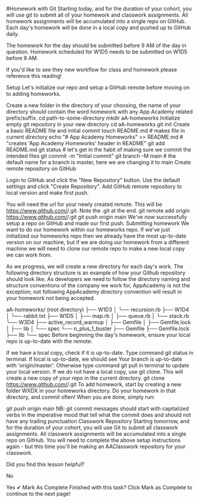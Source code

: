#Homework with Git
Starting today, and for the duration of your cohort, you will use git to submit all of your homework and classwork assignments. All homework assignments will be accumulated into a single repo on GitHub. Each day's homework will be done in a local copy and pushed up to GitHub daily.

The homework for the day should be submitted before 9 AM of the day in question. Homework scheduled for W1D5 needs to be submitted on W1D5 before 9 AM.

If you'd like to see they new workflow for class and homework please reference this reading!

Setup
Let's initialize our repo and setup a GitHub remote before moving on to adding homeworks.

Create a new folder in the directory of your choosing, the name of your directory should contain the word homework with any App Academy related prefix/suffix.
cd path-to-some-directory
mkdir aA-homeworks
Initialize empty git repository in your new directory
cd aA-homeworks
git init
Create a basic README file and initial commit
touch README.md # makes file in current directory
echo "# App Academy Homeworks" >> README.md # "creates 'App Academy Homeworks' header in README"
git add README.md
git status # let's get in the habit of making sure we commit the intended files
git commit -m "Initial commit"
git branch -M main # the default name for a branch is master, here we are changing it to main
Create remote repository on GitHub

Login to GitHub and click the "New Repository" button.
Use the default settings and click "Create Repository".
Add GitHub remote repository to local version and make first push.

You will need the url for your newly created remote. This will be https://www.github.com/<username>/<repo-name>.git. Note the .git at the end.
git remote add origin https://www.github.com/<username>/<repo-name>.git
git push origin main
We've now successfully setup a repo on GitHub and made our first push.
Submitting homework
We want to do our homework within our homeworks repo. If we've just initialized our homeworks repo then we already have the most up-to-date version on our machine, but if we are doing our homework from a different machine we will need to clone our remote repo to make a new local copy we can work from.

As we progress, we will create a new directory for each day's work. The following directory structure is an example of how your Github repository should look like. As developers we need to follow the directory naming and structure conventions of the company we work for, AppAcademy is not the exception; not following AppAcademy directory convention will result in your homework not being accepted.

aA-homeworks/ (root directory)
├── W1D3
│   └── recursion.rb
├── W1D4
│   └── rabbit.txt
├── W1D5
│   ├── map.rb
│   ├── queue.rb
│   └── stack.rb
└── W3D4
    ├── active_record_warmup
    │   ├── Gemfile
    │   ├── Gemfile.lock
    │   ├── lib
    │   └── spec
    └── n_plus_1_buster
        ├── Gemfile
        ├── Gemfile.lock
        ├── lib
        └── spec
Before beginning the day's homework, ensure your local repo is up-to-date with the remote:

If we have a local copy, check if it is up-to-date. Type command git status in terminal. If local is up-to-date, we should see Your branch is up-to-date with 'origin/master'. Otherwise type command git pull in terminal to update your local version.
If we do not have a local copy, use git clone. This will create a new copy of your repo in the current directory.
git clone https://www.github.com/<username>/<repo-name>.git
To add homework, start by creating a new folder WXDX in your homeworks directory. Do your homework in that directory, and commit often! When you are done, simply run:

git push origin main
NB: git commit messages should start with capitalized verbs in the imperative mood that tell what the commit does and should not have any trailing punctuation
Classwork Repository
Starting tomorrow, and for the duration of your cohort, you will use Git to submit all classwork assignments. All classwork assignments will be accumulated into a single repo on GitHub. You will need to complete the above setup instructions again - but this time you'll be making an AAClasswork repository for your classwork.

Did you find this lesson helpful?

No

Yes
✔︎ Mark As Complete
Finished with this task? Click Mark as Complete to continue to the next page!
